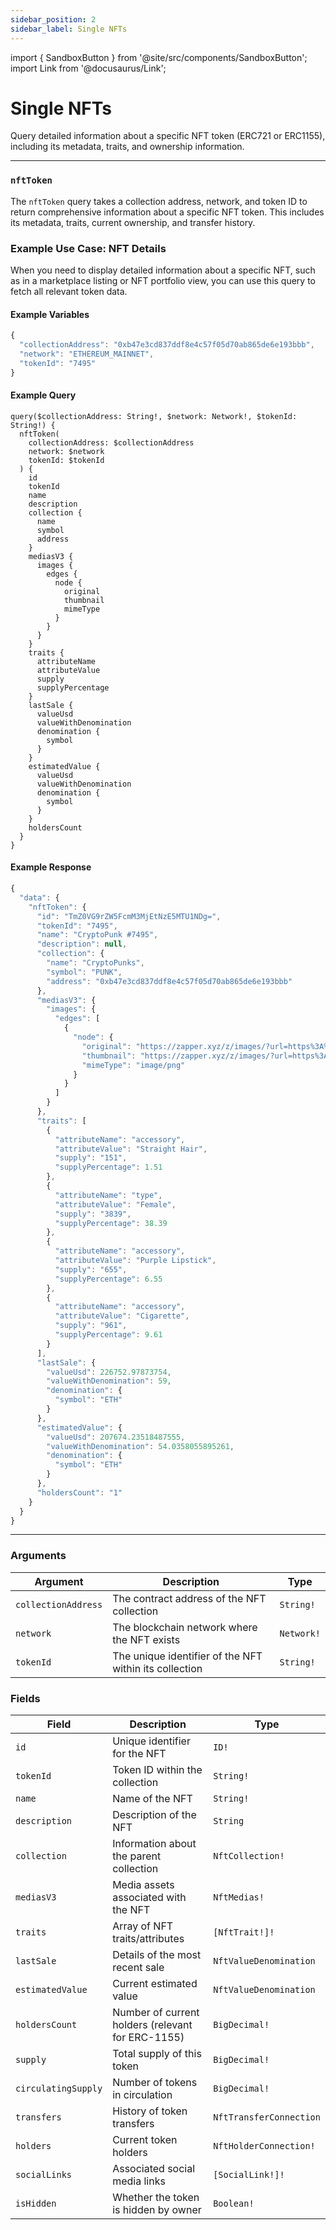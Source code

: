 ```yaml
---
sidebar_position: 2
sidebar_label: Single NFTs
---
```


import { SandboxButton } from '@site/src/components/SandboxButton';
import Link from '@docusaurus/Link';

# Single NFTs

Query detailed information about a specific NFT token (ERC721 or ERC1155), including its metadata, traits, and ownership information.

---

### `nftToken`

The `nftToken` query takes a collection address, network, and token ID to return comprehensive information about a specific NFT token. This includes its metadata, traits, current ownership, and transfer history.

### Example Use Case: NFT Details

When you need to display detailed information about a specific NFT, such as in a marketplace listing or NFT portfolio view, you can use this query to fetch all relevant token data.

#### Example Variables

```js
{
  "collectionAddress": "0xb47e3cd837ddf8e4c57f05d70ab865de6e193bbb",
  "network": "ETHEREUM_MAINNET",
  "tokenId": "7495"
}
```

#### Example Query

```
query($collectionAddress: String!, $network: Network!, $tokenId: String!) {
  nftToken(
    collectionAddress: $collectionAddress
    network: $network
    tokenId: $tokenId
  ) {
    id
    tokenId
    name
    description
    collection {
      name
      symbol
      address
    }
    mediasV3 {
      images {
        edges {
          node {
            original
            thumbnail
            mimeType
          }
        }
      }
    }
    traits {
      attributeName
      attributeValue
      supply
      supplyPercentage
    }
    lastSale {
      valueUsd
      valueWithDenomination
      denomination {
        symbol
      }
    }
    estimatedValue {
      valueUsd
      valueWithDenomination
      denomination {
        symbol
      }
    }
    holdersCount
  }
}
```

#### Example Response

```js
{
  "data": {
    "nftToken": {
      "id": "TmZ0VG9rZW5FcmM3MjEtNzE5MTU1NDg=",
      "tokenId": "7495",
      "name": "CryptoPunk #7495",
      "description": null,
      "collection": {
        "name": "CryptoPunks",
        "symbol": "PUNK",
        "address": "0xb47e3cd837ddf8e4c57f05d70ab865de6e193bbb"
      },
      "mediasV3": {
        "images": {
          "edges": [
            {
              "node": {
                "original": "https://zapper.xyz/z/images/?url=https%3A%2F%2Fstorage.googleapis.com%2Fzapper-fi-assets%2Fnfts%2Fmedias%2F00f8b24c79685e376e42fa775bfeab0eb3fc55e09e77be0ee31c43193e81c71e.png&checksum=e9d0c",
                "thumbnail": "https://zapper.xyz/z/images/?url=https%3A%2F%2Fstorage.googleapis.com%2Fzapper-fi-assets%2Fnfts%2Fmedias%2F00f8b24c79685e376e42fa775bfeab0eb3fc55e09e77be0ee31c43193e81c71e.png&width=100&checksum=173cf",
                "mimeType": "image/png"
              }
            }
          ]
        }
      },
      "traits": [
        {
          "attributeName": "accessory",
          "attributeValue": "Straight Hair",
          "supply": "151",
          "supplyPercentage": 1.51
        },
        {
          "attributeName": "type",
          "attributeValue": "Female",
          "supply": "3839",
          "supplyPercentage": 38.39
        },
        {
          "attributeName": "accessory",
          "attributeValue": "Purple Lipstick",
          "supply": "655",
          "supplyPercentage": 6.55
        },
        {
          "attributeName": "accessory",
          "attributeValue": "Cigarette",
          "supply": "961",
          "supplyPercentage": 9.61
        }
      ],
      "lastSale": {
        "valueUsd": 226752.97873754,
        "valueWithDenomination": 59,
        "denomination": {
          "symbol": "ETH"
        }
      },
      "estimatedValue": {
        "valueUsd": 207674.23518487555,
        "valueWithDenomination": 54.0358055895261,
        "denomination": {
          "symbol": "ETH"
        }
      },
      "holdersCount": "1"
    }
  }
}
```


<SandboxButton/>

---

### Arguments

| Argument | Description | Type |
| -------- | ----------- | ---- |
| `collectionAddress` | The contract address of the NFT collection | `String!` |
| `network` | The blockchain network where the NFT exists | `Network!` |
| `tokenId` | The unique identifier of the NFT within its collection | `String!` |

### Fields

| Field | Description | Type |
| ----- | ----------- | ---- |
| `id` | Unique identifier for the NFT | `ID!` |
| `tokenId` | Token ID within the collection | `String!` |
| `name` | Name of the NFT | `String!` |
| `description` | Description of the NFT | `String` |
| `collection` | Information about the parent collection | `NftCollection!` |
| `mediasV3` | Media assets associated with the NFT | `NftMedias!` |
| `traits` | Array of NFT traits/attributes | `[NftTrait!]!` |
| `lastSale` | Details of the most recent sale | `NftValueDenomination` |
| `estimatedValue` | Current estimated value | `NftValueDenomination` |
| `holdersCount` | Number of current holders (relevant for ERC-1155) | `BigDecimal!` |
| `supply` | Total supply of this token | `BigDecimal!` |
| `circulatingSupply` | Number of tokens in circulation | `BigDecimal!` |
| `transfers` | History of token transfers | `NftTransferConnection` |
| `holders` | Current token holders | `NftHolderConnection!` |
| `socialLinks` | Associated social media links | `[SocialLink!]!` |
| `isHidden` | Whether the token is hidden by owner | `Boolean!` |

